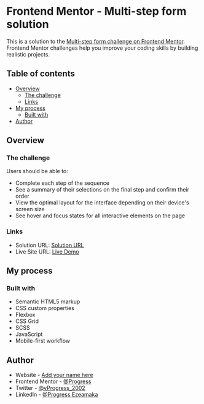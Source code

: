 # Frontend Mentor - Multi-step form solution

This is a solution to the [Multi-step form challenge on Frontend Mentor](https://www.frontendmentor.io/challenges/multistep-form-YVAnSdqQBJ). Frontend Mentor challenges help you improve your coding skills by building realistic projects. 

## Table of contents

- [Overview](#overview)
  - [The challenge](#the-challenge)
  - [Links](#links)
- [My process](#my-process)
  - [Built with](#built-with)
- [Author](#author)



## Overview

### The challenge

Users should be able to:

- Complete each step of the sequence
- See a summary of their selections on the final step and confirm their order
- View the optimal layout for the interface depending on their device's screen size
- See hover and focus states for all interactive elements on the page


### Links

- Solution URL: [Solution URL](https://github.com/Progress2002/Multi-step-form-.git)
- Live Site URL: [Live Demo](https://progress2002.github.io/Multi-step-form-/)

## My process

### Built with

- Semantic HTML5 markup
- CSS custom properties
- Flexbox
- CSS Grid
- SCSS
- JavaScript
- Mobile-first workflow


## Author

- Website - [Add your name here](https://www.your-site.com)
- Frontend Mentor - [@Progress](https://www.frontendmentor.io/profile/Progress2002)
- Twitter - [@yProgress_2002](https://twitter.com/Progress_2002)
-  LinkedIn - [@Progress Ezeamaka](https://www.linkedin.com/in/progress-ezeamaka-27b114247)




